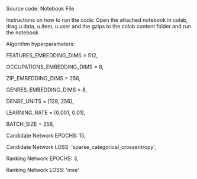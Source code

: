Source code: 
Notebook File



Instructions on how to run the code: 
Open the attached notebook in colab, drag u.data, u.item, u.user and the gzips to the colab content folder and run the notebook



Algorithm hyperparameters: 

FEATURES_EMBEDDING_DIMS = 512,

OCCUPATIONS_EMBEDDING_DIMS = 8,

ZIP_EMBEDDING_DIMS = 256,

GENRES_EMBEDDING_DIMS = 8,

DENSE_UNITS = [128, 256],

LEARNING_RATE = [0.001, 0.01],

BATCH_SIZE = 256,

Candidate Network EPOCHS: 15,

Candidate Network LOSS: 'sparse_categorical_crossentropy',

Ranking Network EPOCHS: 3,

Ranking Network LOSS: 'mse'
